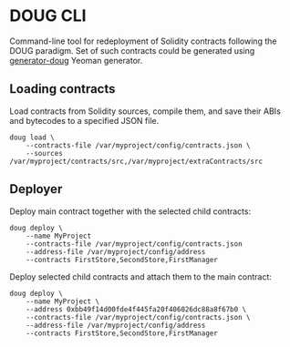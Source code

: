 # DOUG CLI

Command-line tool for redeployment of Solidity contracts following the DOUG paradigm. Set of such contracts could be generated using [generator-doug](https://github.com/ruchevits/generator-doug) Yeoman generator.

## Loading contracts

Load contracts from Solidity sources, compile them, and save their ABIs and bytecodes to a specified JSON file.

```
doug load \
	--contracts-file /var/myproject/config/contracts.json \
	--sources /var/myproject/contracts/src,/var/myproject/extraContracts/src
```

## Deployer

Deploy main contract together with the selected child contracts:

```
doug deploy \
	--name MyProject 
	--contracts-file /var/myproject/config/contracts.json
	--address-file /var/myproject/config/address
	--contracts FirstStore,SecondStore,FirstManager
```

Deploy selected child contracts and attach them to the main contract:

```
doug deploy \
	--name MyProject \
	--address 0xbb49f14d00fde4f445fa20f406026dc88a8f67b0 \
	--contracts-file /var/myproject/config/contracts.json \
	--address-file /var/myproject/config/address
	--contracts FirstStore,SecondStore,FirstManager
```
